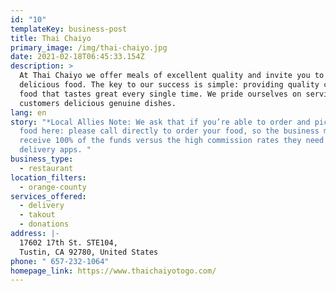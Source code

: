 ```yaml
---
id: "10"
templateKey: business-post
title: Thai Chaiyo
primary_image: /img/thai-chaiyo.jpg
date: 2021-02-18T06:45:33.154Z
description: >
  At Thai Chaiyo we offer meals of excellent quality and invite you to try our
  delicious food. The key to our success is simple: providing quality consistent
  food that tastes great every single time. We pride ourselves on serving our
  customers delicious genuine dishes.
lang: en
story: "*Local Allies Note: We ask that if you’re able to order and pick up your
  food here: please call directly to order your food, so the business may
  receive 100% of the funds versus the high commission rates they need to pay
  delivery apps. "
business_type:
  - restaurant
location_filters:
  - orange-county
services_offered:
  - delivery
  - takout
  - donations
address: |-
  17602 17th St. STE104,
  Tustin, CA 92780, United States
phone: " 657-232-1064"
homepage_link: https://www.thaichaiyotogo.com/
---
```

